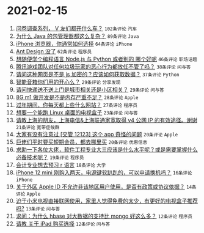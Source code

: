 # 2021-02-15

1. [问卷调查系列， V 友们都开什么车？](https://www.v2ex.com/t/753385) `102条评论` `汽车`
1. [为什么 Java 的包管理器都这么复杂？](https://www.v2ex.com/t/753415) `89条评论` `Java`
1. [iPhone 浏览器，你通常如何选择](https://www.v2ex.com/t/753361) `64条评论` `iPhone`
1. [Ant Design 没了](https://www.v2ex.com/t/753353) `62条评论` `程序员`
1. [想随便学个编程语言 Node.js 与 Python 或者别的 哪个好呢](https://www.v2ex.com/t/753365) `46条评论` `职场话题`
1. [腾讯游戏团队对任何垃圾玩家的恶心行为都放任不管了吗？](https://www.v2ex.com/t/753369) `38条评论` `问与答`
1. [请问这种网页是不是 js 加密的？应该如何获取数据？](https://www.v2ex.com/t/753378) `37条评论` `Python`
1. [智能音箱你们用的开心么？](https://www.v2ex.com/t/753414) `29条评论` `分享发现`
1. [请问快递送不送上门是城市相关还是小区相关？](https://www.v2ex.com/t/753368) `29条评论` `问与答`
1. [8G m1 做开发是不是内存严重不足？](https://www.v2ex.com/t/753454) `28条评论` `Apple`
1. [过年期间，你每天都上些什么网站？](https://www.v2ex.com/t/753449) `27条评论` `程序员`
1. [想要一个能跑 Linux 桌面的电视盒子](https://www.v2ex.com/t/753447) `23条评论` `问与答`
1. [请教上海的朋友，上海电信&上海联通家宽取得 v4 公网 IP 的有效途径。谢谢](https://www.v2ex.com/t/753359) `21条评论` `宽带症候群`
1. [大家有没有注意过 [交管 12123] 这个 app 奇怪的问题](https://www.v2ex.com/t/753410) `20条评论` `Apple`
1. [巨佬们平时要买短期会员，都去哪里买](https://www.v2ex.com/t/753364) `20条评论` `优惠信息`
1. [求助一下各位大佬，软件工程专业大三应该是什么水平呢？或是需要掌握什么必备技术呢？](https://www.v2ex.com/t/753391) `19条评论` `程序员`
1. [会计专业想去预习 r 语言](https://www.v2ex.com/t/753374) `18条评论` `大学`
1. [iPhone 12 mini 刚购入两天，电源键软趴趴的，可以申请换机吗？](https://www.v2ex.com/t/753443) `16条评论` `iPhone`
1. [关于外区 Apple ID 不允许非该地区用户使用，是否有政策或协议依据？](https://www.v2ex.com/t/753464) `14条评论` `Apple`
1. [迫于小米电视直接联网使用，家里人觉得免费的太少，有更好的电视盒子推荐吗?](https://www.v2ex.com/t/753381) `13条评论` `问与答`
1. [求问：为什么 hbase 对大数据的支持比 mongo 好这么多？](https://www.v2ex.com/t/753426) `12条评论` `程序员`
1. [请教 关于 iPad 购买选择](https://www.v2ex.com/t/753425) `12条评论` `问与答`
